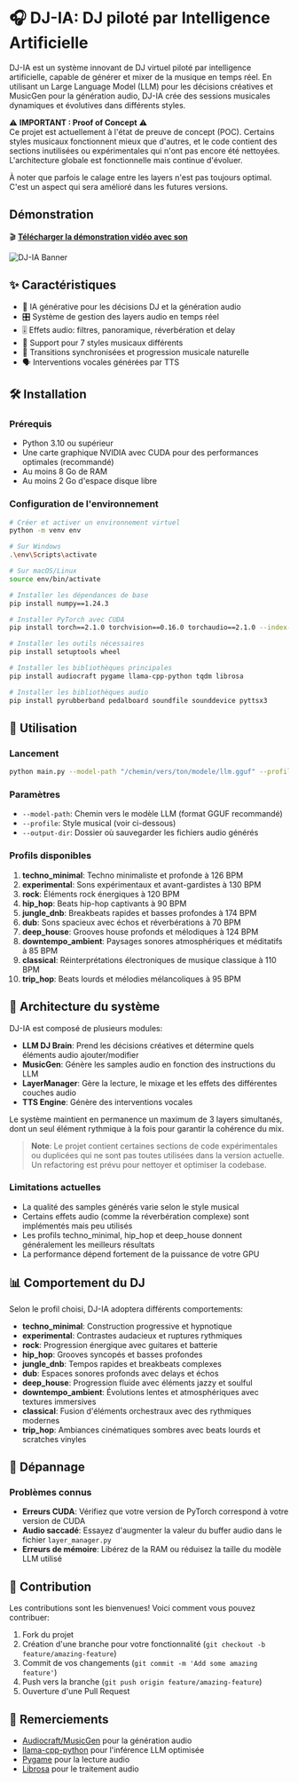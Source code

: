# 🎧 DJ-IA: DJ piloté par Intelligence Artificielle

DJ-IA est un système innovant de DJ virtuel piloté par intelligence artificielle, capable de générer et mixer de la musique en temps réel. En utilisant un Large Language Model (LLM) pour les décisions créatives et MusicGen pour la génération audio, DJ-IA crée des sessions musicales dynamiques et évolutives dans différents styles.

⚠️ **IMPORTANT : Proof of Concept** ⚠️  
Ce projet est actuellement à l'état de preuve de concept (POC). Certains styles musicaux fonctionnent mieux que d'autres, et le code contient des sections inutilisées ou expérimentales qui n'ont pas encore été nettoyées. L'architecture globale est fonctionnelle mais continue d'évoluer.

À noter que parfois le calage entre les layers n'est pas toujours optimal. C'est un aspect qui sera amélioré dans les futures versions.

## Démonstration

🎬 **[Télécharger la démonstration vidéo avec son](./example/poc_ai_dj.mp4)**

![DJ-IA Banner](https://placehold.co/800x200/1a1a1a/FFFFFF?text=DJ-IA)

## ✨ Caractéristiques

- 🧠 IA générative pour les décisions DJ et la génération audio
- 🎛️ Système de gestion des layers audio en temps réel
- 🎚️ Effets audio: filtres, panoramique, réverbération et delay
- 🎵 Support pour 7 styles musicaux différents
- 🔄 Transitions synchronisées et progression musicale naturelle
- 🗣️ Interventions vocales générées par TTS

## 🛠️ Installation

### Prérequis

- Python 3.10 ou supérieur
- Une carte graphique NVIDIA avec CUDA pour des performances optimales (recommandé)
- Au moins 8 Go de RAM
- Au moins 2 Go d'espace disque libre

### Configuration de l'environnement

```bash
# Créer et activer un environnement virtuel
python -m venv env

# Sur Windows
.\env\Scripts\activate

# Sur macOS/Linux
source env/bin/activate

# Installer les dépendances de base
pip install numpy==1.24.3

# Installer PyTorch avec CUDA
pip install torch==2.1.0 torchvision==0.16.0 torchaudio==2.1.0 --index-url https://download.pytorch.org/whl/cu118

# Installer les outils nécessaires
pip install setuptools wheel

# Installer les bibliothèques principales
pip install audiocraft pygame llama-cpp-python tqdm librosa

# Installer les bibliothèques audio
pip install pyrubberband pedalboard soundfile sounddevice pyttsx3
```

## 🚀 Utilisation

### Lancement

```bash
python main.py --model-path "/chemin/vers/ton/modele/llm.gguf" --profile "techno_minimal" --output-dir "./output"
```

### Paramètres

- `--model-path`: Chemin vers le modèle LLM (format GGUF recommandé)
- `--profile`: Style musical (voir ci-dessous)
- `--output-dir`: Dossier où sauvegarder les fichiers audio générés

### Profils disponibles

1. **techno_minimal**: Techno minimaliste et profonde à 126 BPM
2. **experimental**: Sons expérimentaux et avant-gardistes à 130 BPM
3. **rock**: Éléments rock énergiques à 120 BPM
4. **hip_hop**: Beats hip-hop captivants à 90 BPM
5. **jungle_dnb**: Breakbeats rapides et basses profondes à 174 BPM
6. **dub**: Sons spacieux avec échos et réverbérations à 70 BPM
7. **deep_house**: Grooves house profonds et mélodiques à 124 BPM
8. **downtempo_ambient**: Paysages sonores atmosphériques et méditatifs à 85 BPM
9. **classical**: Réinterprétations électroniques de musique classique à 110 BPM
10. **trip_hop**: Beats lourds et mélodies mélancoliques à 95 BPM

## 🧩 Architecture du système

DJ-IA est composé de plusieurs modules:

- **LLM DJ Brain**: Prend les décisions créatives et détermine quels éléments audio ajouter/modifier
- **MusicGen**: Génère les samples audio en fonction des instructions du LLM
- **LayerManager**: Gère la lecture, le mixage et les effets des différentes couches audio
- **TTS Engine**: Génère des interventions vocales

Le système maintient en permanence un maximum de 3 layers simultanés, dont un seul élément rythmique à la fois pour garantir la cohérence du mix.

> **Note**: Le projet contient certaines sections de code expérimentales ou duplicées qui ne sont pas toutes utilisées dans la version actuelle. Un refactoring est prévu pour nettoyer et optimiser la codebase.

### Limitations actuelles

- La qualité des samples générés varie selon le style musical
- Certains effets audio (comme la réverbération complexe) sont implémentés mais peu utilisés
- Les profils techno_minimal, hip_hop et deep_house donnent généralement les meilleurs résultats
- La performance dépend fortement de la puissance de votre GPU

## 📊 Comportement du DJ

Selon le profil choisi, DJ-IA adoptera différents comportements:

- **techno_minimal**: Construction progressive et hypnotique
- **experimental**: Contrastes audacieux et ruptures rythmiques
- **rock**: Progression énergique avec guitares et batterie
- **hip_hop**: Grooves syncopés et basses profondes
- **jungle_dnb**: Tempos rapides et breakbeats complexes
- **dub**: Espaces sonores profonds avec delays et échos
- **deep_house**: Progression fluide avec éléments jazzy et soulful
- **downtempo_ambient**: Évolutions lentes et atmosphériques avec textures immersives
- **classical**: Fusion d'éléments orchestraux avec des rythmiques modernes
- **trip_hop**: Ambiances cinématiques sombres avec beats lourds et scratches vinyles

## 🔧 Dépannage

### Problèmes connus

- **Erreurs CUDA**: Vérifiez que votre version de PyTorch correspond à votre version de CUDA
- **Audio saccadé**: Essayez d'augmenter la valeur du buffer audio dans le fichier `layer_manager.py`
- **Erreurs de mémoire**: Libérez de la RAM ou réduisez la taille du modèle LLM utilisé

## 🤝 Contribution

Les contributions sont les bienvenues! Voici comment vous pouvez contribuer:

1. Fork du projet
2. Création d'une branche pour votre fonctionnalité (`git checkout -b feature/amazing-feature`)
3. Commit de vos changements (`git commit -m 'Add some amazing feature'`)
4. Push vers la branche (`git push origin feature/amazing-feature`)
5. Ouverture d'une Pull Request

## 🙏 Remerciements

- [Audiocraft/MusicGen](https://github.com/facebookresearch/audiocraft) pour la génération audio
- [llama-cpp-python](https://github.com/abetlen/llama-cpp-python) pour l'inférence LLM optimisée
- [Pygame](https://www.pygame.org) pour la lecture audio
- [Librosa](https://librosa.org) pour le traitement audio

